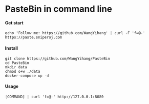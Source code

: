 # PasteBin in command line

#### Get start
```
echo 'Follow me: https://github.com/WangYihang' | curl -F 'f=@-' https://paste.sniperoj.com
```

#### Install
```
git clone https://github.com/WangYihang/PasteBin
cd PasteBin
mkdir data
chmod o+w ./data
docker-compose up -d
```

#### Usage
```
[COMMAND] | curl 'f=@-' http://127.0.0.1:8080
```

